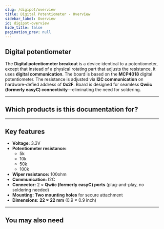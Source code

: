 ```yaml
---
slug: /digipot/overview
title: Digital Potentiometer - Overview
sidebar_label: Overview
id: digipot-overview
hide_title: false
pagination_prev: null
---
```


## Digital potentiometer

The **Digital potentiometer breakout** is a device identical to a potentiometer, except that instead of a physical rotating part that adjusts the resistance, it uses **digital communication**. The board is based on the **MCP4018** digital potentiometer. The resistance is adjusted via **I2C communication** on hardware-defied address of **0x2F**. Board is designed for seamless **Qwiic (formerly easyC) connectivity**—eliminating the need for soldering.

<CenteredImage src="/img/digipot/333090.jpg" alt="Digital potentiometer" caption="Digital potentiometer" />

---

## Which products is this documentation for?

<QuickLink 
  title="Digipot 5k MCP4018 breakout" 
  description="333090"
  url="https://soldered.com/product/digipot-5k-mcp4018-breakout/"
  image="/img/digipot/333090.jpg" 
/>

<QuickLink 
  title="Digipot 10k MCP4018 breakout" 
  description="333091"
  url="https://soldered.com/product/digipot-10k-mcp4018-breakout/"
  image="/img/digipot/333090.jpg" 
/>

<QuickLink 
  title="Digipot 50k MCP4018 breakout" 
  description="333092"
  url="https://soldered.com/product/digipot-50k-mcp4018-breakout/"
  image="/img/digipot/333090.jpg" 
/>

<QuickLink 
  title="Digipot 100k MCP4018 breakout" 
  description="333093"
  url="https://soldered.com/product/digipot-100k-mcp4018-breakout/"
  image="/img/digipot/333090.jpg" 
/>

---

## Key features

- **Voltage:** 3.3V
- **Potentiometer resistance:**
    - 5k
    - 10k
    - 50k
    - 100k
- **Wiper resistance:** 100ohm
- **Communication:** I2C 
- **Connector:** 2 × **Qwiic (formerly easyC) ports** (plug-and-play, no soldering needed)  
- **Mounting:** **Two mounting holes** for secure attachment  
- **Dimensions:** **22 × 22 mm** (0.9 × 0.9 inch)  

---

## You may also need

<QuickLink 
  title="Qwiic cable" 
  description="Qwiic (formerly easyC) compatible cables with connectors on both ends, available in various lengths."
  url="https://soldered.com/product/easyc-cable/"
  image="/img/333311.webp" 
/>  
